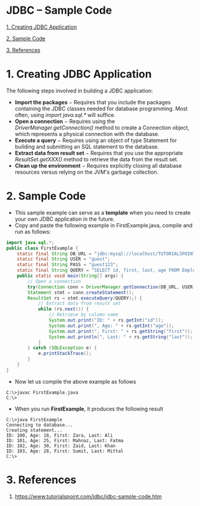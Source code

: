# JDBC – Sample Code

[1. Creating JDBC Application](#1-creating-jdbc-application)

[2. Sample Code](#2-sample-code)

[3. References](#3-references)

# 1. Creating JDBC Application

The following steps involved in building a JDBC application:

-   **Import the packages** − Requires that you include the packages containing the JDBC classes needed for database programming. Most often, using *import java.sql.\** will suffice.
-   **Open a connection** − Requires using the *DriverManager.getConnection()* method to create a Connection object, which represents a physical connection with the database.
-   **Execute a query** − Requires using an object of type Statement for building and submitting an SQL statement to the database.
-   **Extract data from result set** − Requires that you use the appropriate *ResultSet.getXXX()* method to retrieve the data from the result set.
-   **Clean up the environment** − Requires explicitly closing all database resources versus relying on the JVM's garbage collection.

# 2. Sample Code

-   This sample example can serve as a **template** when you need to create your own JDBC application in the future.
-   Copy and paste the following example in FirstExample.java, compile and run as follows:

```java
import java.sql.*;
public class FirstExample {
    static final String DB_URL = "jdbc:mysql://localhost/TUTORIALSPOINT";
    static final String USER = "guest";
    static final String PASS = "guest123";
    static final String QUERY = "SELECT id, first, last, age FROM Employees";
    public static void main(String[] args) {
        // Open a connection
        try(Connection conn = DriverManager.getConnection(DB_URL, USER, PASS);
        Statement stmt = conn.createStatement();
        ResultSet rs = stmt.executeQuery(QUERY);) {
            // Extract data from result set
            while (rs.next()) {
                // Retrieve by column name
                System.out.print("ID: " + rs.getInt("id"));
                System.out.print(", Age: " + rs.getInt("age"));
                System.out.print(", First: " + rs.getString("first"));
                System.out.println(", Last: " + rs.getString("last"));
            }
        } catch (SQLException e) {
            e.printStackTrace();
        }
    }
}
```

-   Now let us compile the above example as follows

```
C:\>javac FirstExample.java
C:\>
```

-   When you run **FirstExample**, it produces the following result

```
C:\>java FirstExample
Connecting to database...
Creating statement...
ID: 100, Age: 18, First: Zara, Last: Ali
ID: 101, Age: 25, First: Mahnaz, Last: Fatma
ID: 102, Age: 30, First: Zaid, Last: Khan
ID: 103, Age: 28, First: Sumit, Last: Mittal
C:\>
```

# 3. References

1.  https://www.tutorialspoint.com/jdbc/jdbc-sample-code.htm
